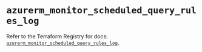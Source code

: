 # `azurerm_monitor_scheduled_query_rules_log`

Refer to the Terraform Registry for docs: [`azurerm_monitor_scheduled_query_rules_log`](https://registry.terraform.io/providers/hashicorp/azurerm/3.107.0/docs/resources/monitor_scheduled_query_rules_log).
